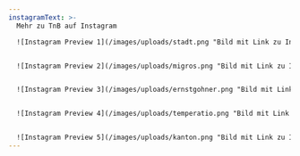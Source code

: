 ```yaml
---
instagramText: >-
  Mehr zu TnB auf Instagram

  ![Instagram Preview 1](/images/uploads/stadt.png "Bild mit Link zu Instagram")


  ![Instagram Preview 2](/images/uploads/migros.png "Bild mit Link zu Instagram")


  ![Instagram Preview 3](/images/uploads/ernstgohner.png "Bild mit Link zu Instagram")


  ![Instagram Preview 4](/images/uploads/temperatio.png "Bild mit Link zu Instagram")


  ![Instagram Preview 5](/images/uploads/kanton.png "Bild mit Link zu Instagram")
---
```

